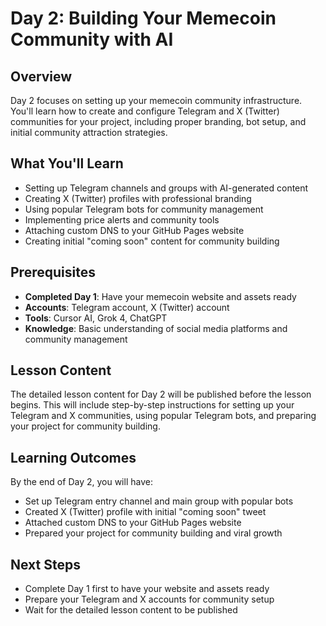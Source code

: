 # Day 2: Building Your Memecoin Community with AI

## Overview
Day 2 focuses on setting up your memecoin community infrastructure. You'll learn how to create and configure Telegram and X (Twitter) communities for your project, including proper branding, bot setup, and initial community attraction strategies.

## What You'll Learn
- Setting up Telegram channels and groups with AI-generated content
- Creating X (Twitter) profiles with professional branding
- Using popular Telegram bots for community management
- Implementing price alerts and community tools
- Attaching custom DNS to your GitHub Pages website
- Creating initial "coming soon" content for community building

## Prerequisites
- **Completed Day 1**: Have your memecoin website and assets ready
- **Accounts**: Telegram account, X (Twitter) account
- **Tools**: Cursor AI, Grok 4, ChatGPT
- **Knowledge**: Basic understanding of social media platforms and community management

## Lesson Content
The detailed lesson content for Day 2 will be published before the lesson begins. This will include step-by-step instructions for setting up your Telegram and X communities, using popular Telegram bots, and preparing your project for community building.

## Learning Outcomes
By the end of Day 2, you will have:
- Set up Telegram entry channel and main group with popular bots
- Created X (Twitter) profile with initial "coming soon" tweet
- Attached custom DNS to your GitHub Pages website
- Prepared your project for community building and viral growth

## Next Steps
- Complete Day 1 first to have your website and assets ready
- Prepare your Telegram and X accounts for community setup
- Wait for the detailed lesson content to be published 